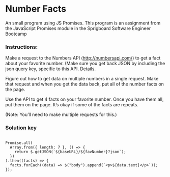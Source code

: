 
# Number Facts 


An small program using JS Promises.
This program is an assignment from the JavaScript Promises module in the Sprigboard Software Engineer Bootcamp

### Instructions: 

Make a request to the Numbers API (http://numbersapi.com/) to get a fact about your favorite number. (Make sure you get back JSON by including the json query key, specific to this API. Details.

Figure out how to get data on multiple numbers in a single request. Make that request and when you get the data back, put all of the number facts on the page.

Use the API to get 4 facts on your favorite number. Once you have them all, put them on the page. It’s okay if some of the facts are repeats.

(Note: You’ll need to make multiple requests for this.)

### Solution key

```

Promise.all(
  Array.from({ length: 7 }, () => {
    return $.getJSON(`${baseURL}/${favNumber}?json`);
  })
).then((facts) => {
  facts.forEach((data) => $("body").append(`<p>${data.text}</p>`));
});

```

